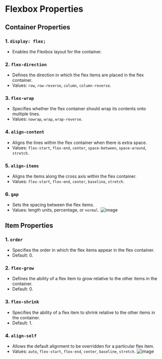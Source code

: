 # Flexbox Properties

## Container Properties

### 1. `display: flex;`
   - Enables the Flexbox layout for the container.

### 2. `flex-direction`
   - Defines the direction in which the flex items are placed in the flex container.
   - Values: `row`, `row-reverse`, `column`, `column-reverse`.

### 3. `flex-wrap`
   - Specifies whether the flex container should wrap its contents onto multiple lines.
   - Values: `nowrap`, `wrap`, `wrap-reverse`.

### 4. `align-content`
   - Aligns the lines within the flex container when there is extra space.
   - Values: `flex-start`, `flex-end`, `center`, `space-between`, `space-around`, `stretch`.

### 5. `align-items`
   - Aligns the items along the cross axis within the flex container.
   - Values: `flex-start`, `flex-end`, `center`, `baseline`, `stretch`.

### 6. `gap`
   - Sets the spacing between the flex items.
   - Values: length units, percentage, or `normal`.
![image](https://github.com/SamarpanKc/WEB-HUB/assets/110466655/aae7cd8b-56f1-46aa-a74d-99bb02f6c900)


## Item Properties

### 1. `order`
   - Specifies the order in which the flex items appear in the flex container.
   - Default: 0.

### 2. `flex-grow`
   - Defines the ability of a flex item to grow relative to the other items in the container.
   - Default: 0.

### 3. `flex-shrink`
   - Specifies the ability of a flex item to shrink relative to the other items in the container.
   - Default: 1.

### 4. `align-self`
   - Allows the default alignment to be overridden for a particular flex item.
   - Values: `auto`, `flex-start`, `flex-end`, `center`, `baseline`, `stretch`.
![image](https://github.com/SamarpanKc/WEB-HUB/assets/110466655/89e7f559-0a3c-420a-8297-a4036c5050cb)

